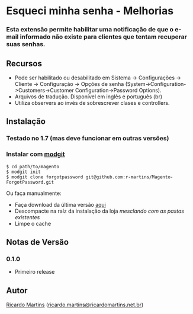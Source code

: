 # Esqueci minha senha - Melhorias

### Esta extensão permite habilitar uma notificação de que o e-mail informado não existe para clientes que tentam recuperar suas senhas.

## Recursos
* Pode ser habilitado ou desabilitado em Sistema -> Configurações -> Cliente -> Configuração -> Opções de senha (System->Configuration->Customers->Customer Configuration->Password Options).
* Arquivos de tradução. Disponível em inglês e português (br)
* Utiliza observers ao invés de sobrescrever clases e controllers.

## Instalação
### Testado no 1.7 (mas deve funcionar em outras versões)

### Instalar com [modgit](https://github.com/jreinke/modgit)
    $ cd path/to/magento
    $ modgit init
    $ modgit clone forgotpassword git@github.com:r-martins/Magento-ForgotPassword.git

Ou faça manualmente:

* Faça download da última versão [aqui](https://github.com/r-martins/Magento-ForgotPassword/downloads)
* Descompacte na raíz da instalação da loja *mesclando com as pastas existentes*
* Limpe o cache


## Notas de Versão
### 0.1.0 
* Primeiro release

## Autor
[Ricardo Martins](http://ricardomartins.net.br/)  (<ricardo.martins@ricardomartins.net.br>)
